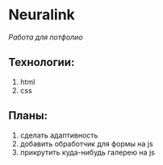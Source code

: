 # __Neuralink__
_Работа для потфолио_
## __Технологии:__
1. html
2. css
## __Планы:__
1. сделать адаптивность
2. добавить обработчик для формы на js
3. прикрутить куда-нибудь галерею на js
